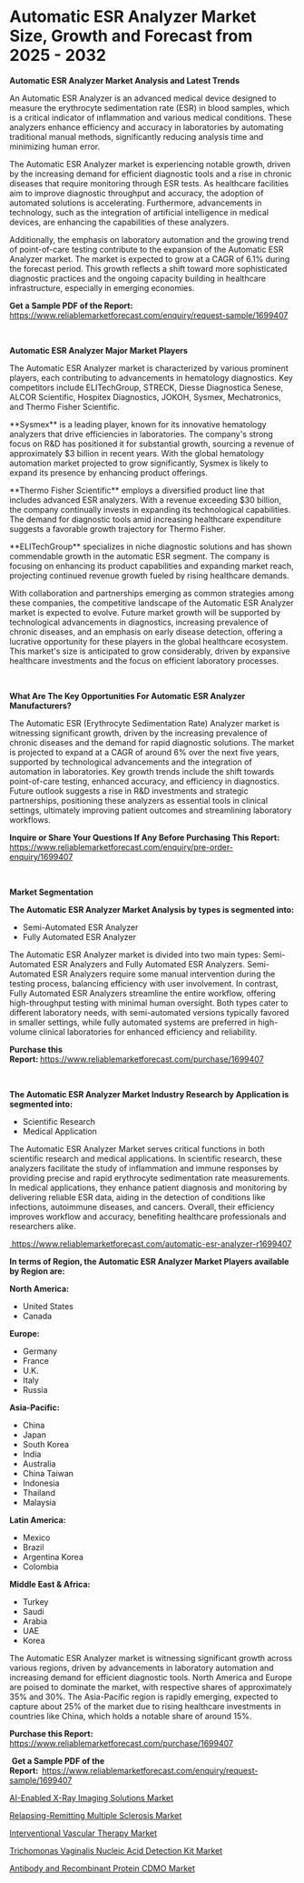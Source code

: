 <p><h1>Automatic ESR Analyzer Market Size, Growth and Forecast from 2025 - 2032</h1></p><p><strong>Automatic ESR Analyzer Market Analysis and Latest Trends</strong></p>
<p><p>An Automatic ESR Analyzer is an advanced medical device designed to measure the erythrocyte sedimentation rate (ESR) in blood samples, which is a critical indicator of inflammation and various medical conditions. These analyzers enhance efficiency and accuracy in laboratories by automating traditional manual methods, significantly reducing analysis time and minimizing human error.</p><p>The Automatic ESR Analyzer market is experiencing notable growth, driven by the increasing demand for efficient diagnostic tools and a rise in chronic diseases that require monitoring through ESR tests. As healthcare facilities aim to improve diagnostic throughput and accuracy, the adoption of automated solutions is accelerating. Furthermore, advancements in technology, such as the integration of artificial intelligence in medical devices, are enhancing the capabilities of these analyzers.</p><p>Additionally, the emphasis on laboratory automation and the growing trend of point-of-care testing contribute to the expansion of the Automatic ESR Analyzer market. The market is expected to grow at a CAGR of 6.1% during the forecast period. This growth reflects a shift toward more sophisticated diagnostic practices and the ongoing capacity building in healthcare infrastructure, especially in emerging economies.</p></p>
<p><strong>Get a Sample PDF of the Report:&nbsp;</strong> <a href="https://www.reliablemarketforecast.com/enquiry/request-sample/1699407?utm_campaign=1875&utm_medium=2&utm_source=Github&utm_content=ia&utm_term=03032025&utm_id=automatic-esr-analyzer">https://www.reliablemarketforecast.com/enquiry/request-sample/1699407</a></p>
<p>&nbsp;</p>
<p><strong>Automatic ESR Analyzer Major Market Players</strong></p>
<p><p>The Automatic ESR Analyzer market is characterized by various prominent players, each contributing to advancements in hematology diagnostics. Key competitors include ELITechGroup, STRECK, Diesse Diagnostica Senese, ALCOR Scientific, Hospitex Diagnostics, JOKOH, Sysmex, Mechatronics, and Thermo Fisher Scientific.</p><p>**Sysmex** is a leading player, known for its innovative hematology analyzers that drive efficiencies in laboratories. The company's strong focus on R&D has positioned it for substantial growth, sourcing a revenue of approximately $3 billion in recent years. With the global hematology automation market projected to grow significantly, Sysmex is likely to expand its presence by enhancing product offerings.</p><p>**Thermo Fisher Scientific** employs a diversified product line that includes advanced ESR analyzers. With a revenue exceeding $30 billion, the company continually invests in expanding its technological capabilities. The demand for diagnostic tools amid increasing healthcare expenditure suggests a favorable growth trajectory for Thermo Fisher. </p><p>**ELITechGroup** specializes in niche diagnostic solutions and has shown commendable growth in the automatic ESR segment. The company is focusing on enhancing its product capabilities and expanding market reach, projecting continued revenue growth fueled by rising healthcare demands.</p><p>With collaboration and partnerships emerging as common strategies among these companies, the competitive landscape of the Automatic ESR Analyzer market is expected to evolve. Future market growth will be supported by technological advancements in diagnostics, increasing prevalence of chronic diseases, and an emphasis on early disease detection, offering a lucrative opportunity for these players in the global healthcare ecosystem. This market's size is anticipated to grow considerably, driven by expansive healthcare investments and the focus on efficient laboratory processes.</p></p>
<p>&nbsp;</p>
<p><strong>What Are The Key Opportunities For Automatic ESR Analyzer Manufacturers?</strong></p>
<p><p>The Automatic ESR (Erythrocyte Sedimentation Rate) Analyzer market is witnessing significant growth, driven by the increasing prevalence of chronic diseases and the demand for rapid diagnostic solutions. The market is projected to expand at a CAGR of around 6% over the next five years, supported by technological advancements and the integration of automation in laboratories. Key growth trends include the shift towards point-of-care testing, enhanced accuracy, and efficiency in diagnostics. Future outlook suggests a rise in R&D investments and strategic partnerships, positioning these analyzers as essential tools in clinical settings, ultimately improving patient outcomes and streamlining laboratory workflows.</p></p>
<p><strong>Inquire or Share Your Questions If Any Before Purchasing This Report:</strong> <a href="https://www.reliablemarketforecast.com/enquiry/pre-order-enquiry/1699407?utm_campaign=1875&utm_medium=2&utm_source=Github&utm_content=ia&utm_term=03032025&utm_id=automatic-esr-analyzer">https://www.reliablemarketforecast.com/enquiry/pre-order-enquiry/1699407</a></p>
<p>&nbsp;</p>
<p><strong>Market Segmentation</strong></p>
<p><strong>The Automatic ESR Analyzer Market Analysis by types is segmented into:</strong></p>
<p><ul><li>Semi-Automated ESR Analyzer</li><li>Fully Automated ESR Analyzer</li></ul></p>
<p><p>The Automatic ESR Analyzer market is divided into two main types: Semi-Automated ESR Analyzers and Fully Automated ESR Analyzers. Semi-Automated ESR Analyzers require some manual intervention during the testing process, balancing efficiency with user involvement. In contrast, Fully Automated ESR Analyzers streamline the entire workflow, offering high-throughput testing with minimal human oversight. Both types cater to different laboratory needs, with semi-automated versions typically favored in smaller settings, while fully automated systems are preferred in high-volume clinical laboratories for enhanced efficiency and reliability.</p></p>
<p><strong>Purchase this Report:&nbsp;</strong><a href="https://www.reliablemarketforecast.com/purchase/1699407?utm_campaign=1875&utm_medium=2&utm_source=Github&utm_content=ia&utm_term=03032025&utm_id=automatic-esr-analyzer">https://www.reliablemarketforecast.com/purchase/1699407</a></p>
<p>&nbsp;</p>
<p><strong>The Automatic ESR Analyzer Market Industry Research by Application is segmented into:</strong></p>
<p><ul><li>Scientific Research</li><li>Medical Application</li></ul></p>
<p><p>The Automatic ESR Analyzer Market serves critical functions in both scientific research and medical applications. In scientific research, these analyzers facilitate the study of inflammation and immune responses by providing precise and rapid erythrocyte sedimentation rate measurements. In medical applications, they enhance patient diagnosis and monitoring by delivering reliable ESR data, aiding in the detection of conditions like infections, autoimmune diseases, and cancers. Overall, their efficiency improves workflow and accuracy, benefiting healthcare professionals and researchers alike.</p></p>
<p><a href="https://www.reliablemarketforecast.com/automatic-esr-analyzer-r1699407?utm_campaign=1875&utm_medium=2&utm_source=Github&utm_content=ia&utm_term=03032025&utm_id=automatic-esr-analyzer">&nbsp;https://www.reliablemarketforecast.com/automatic-esr-analyzer-r1699407</a></p>
<p><strong>In terms of Region, the Automatic ESR Analyzer Market Players available by Region are:</strong></p>
<p>
    <p> <strong> North America: </strong>
        <ul>
            <li>United States</li>
            <li>Canada</li>
        </ul>
        </p> 
    <p> <strong> Europe: </strong>
        <ul>
            <li>Germany</li>
            <li>France</li>
            <li>U.K.</li>
            <li>Italy</li>
            <li>Russia</li>
        </ul>
        </p> 
    <p> <strong> Asia-Pacific: </strong>
        <ul>
            <li>China</li>
            <li>Japan</li>
            <li>South Korea</li>
            <li>India</li>
            <li>Australia</li>
            <li>China Taiwan</li>
            <li>Indonesia</li>
            <li>Thailand</li>
            <li>Malaysia</li>
        </ul>
        </p> 
    <p> <strong> Latin America: </strong>
        <ul>
            <li>Mexico</li>
            <li>Brazil</li>
            <li>Argentina Korea</li>
            <li>Colombia</li>
        </ul>
        </p> 
    <p> <strong> Middle East & Africa: </strong>
        <ul>
            <li>Turkey</li>
            <li>Saudi</li>
            <li>Arabia</li>
            <li>UAE</li>
            <li>Korea</li>
        </ul>
    </p>
    </p>
<p><p>The Automatic ESR Analyzer market is witnessing significant growth across various regions, driven by advancements in laboratory automation and increasing demand for efficient diagnostic tools. North America and Europe are poised to dominate the market, with respective shares of approximately 35% and 30%. The Asia-Pacific region is rapidly emerging, expected to capture about 25% of the market due to rising healthcare investments in countries like China, which holds a notable share of around 15%.</p></p>
<p><strong>Purchase this Report: </strong><a href="https://www.reliablemarketforecast.com/purchase/1699407?utm_campaign=1875&utm_medium=2&utm_source=Github&utm_content=ia&utm_term=03032025&utm_id=automatic-esr-analyzer">https://www.reliablemarketforecast.com/purchase/1699407</a></p>
<p>&nbsp;<strong>Get a Sample PDF of the Report:&nbsp;&nbsp;</strong><a href="https://www.reliablemarketforecast.com/enquiry/request-sample/1699407?utm_campaign=1875&utm_medium=2&utm_source=Github&utm_content=ia&utm_term=03032025&utm_id=automatic-esr-analyzer">https://www.reliablemarketforecast.com/enquiry/request-sample/1699407</a></p>
<p><strong></strong></p>
<p><p><a href="https://github.com/cachuhashieb/Market-Research-Report-List-1/blob/main/ai-enabled-x-ray-imaging-solutions-market.md?utm_campaign=1875&utm_medium=2&utm_source=Github&utm_content=ia&utm_term=03032025&utm_id=automatic-esr-analyzer">AI-Enabled X-Ray Imaging Solutions Market</a></p><p><a href="https://github.com/dushornerfe/Market-Research-Report-List-1/blob/main/relapsing-remitting-multiple-sclerosis-market.md?utm_campaign=1875&utm_medium=2&utm_source=Github&utm_content=ia&utm_term=03032025&utm_id=automatic-esr-analyzer">Relapsing-Remitting Multiple Sclerosis Market</a></p><p><a href="https://github.com/huelarnzeba29/Market-Research-Report-List-1/blob/main/interventional-vascular-therapy-market.md?utm_campaign=1875&utm_medium=2&utm_source=Github&utm_content=ia&utm_term=03032025&utm_id=automatic-esr-analyzer">Interventional Vascular Therapy Market</a></p><p><a href="https://github.com/bedelibekwe58/Market-Research-Report-List-1/blob/main/trichomonas-vaginalis-nucleic-acid-detection-kit-market.md?utm_campaign=1875&utm_medium=2&utm_source=Github&utm_content=ia&utm_term=03032025&utm_id=automatic-esr-analyzer">Trichomonas Vaginalis Nucleic Acid Detection Kit Market</a></p><p><a href="https://github.com/kmettjanksj7/Market-Research-Report-List-1/blob/main/antibody-and-recombinant-protein-cdmo-market.md?utm_campaign=1875&utm_medium=2&utm_source=Github&utm_content=ia&utm_term=03032025&utm_id=automatic-esr-analyzer">Antibody and Recombinant Protein CDMO Market</a></p></p>
